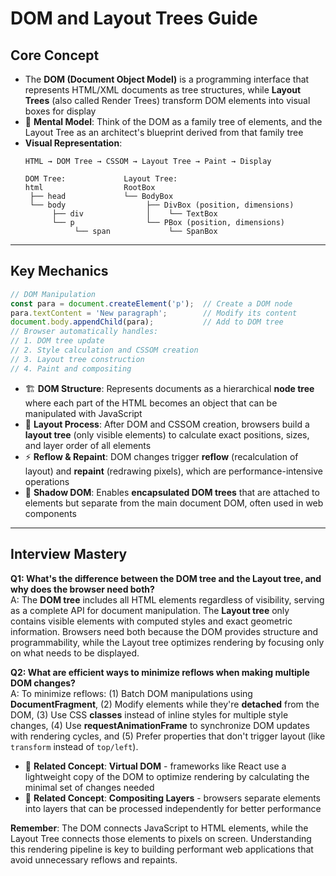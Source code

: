 # DOM and Layout Trees Guide

## Core Concept
- The **DOM (Document Object Model)** is a programming interface that represents HTML/XML documents as tree structures, while **Layout Trees** (also called Render Trees) transform DOM elements into visual boxes for display
- 🌳 **Mental Model**: Think of the DOM as a family tree of elements, and the Layout Tree as an architect's blueprint derived from that family tree
- **Visual Representation**:
  ```
  HTML → DOM Tree → CSSOM → Layout Tree → Paint → Display
  
  DOM Tree:             Layout Tree:
  html                  RootBox
   ├── head             └── BodyBox
   └── body                  ├── DivBox (position, dimensions)
        ├── div              │    └── TextBox
        └── p                └── PBox (position, dimensions)
             └── span             └── SpanBox
  ```

---

## Key Mechanics
```javascript
// DOM Manipulation
const para = document.createElement('p');  // Create a DOM node
para.textContent = 'New paragraph';        // Modify its content
document.body.appendChild(para);           // Add to DOM tree
// Browser automatically handles:
// 1. DOM tree update
// 2. Style calculation and CSSOM creation
// 3. Layout tree construction
// 4. Paint and compositing
```

- 🏗️ **DOM Structure**: Represents documents as a hierarchical **node tree** where each part of the HTML becomes an object that can be manipulated with JavaScript
- 📏 **Layout Process**: After DOM and CSSOM creation, browsers build a **layout tree** (only visible elements) to calculate exact positions, sizes, and layer order of all elements
- ⚡ **Reflow & Repaint**: DOM changes trigger **reflow** (recalculation of layout) and **repaint** (redrawing pixels), which are performance-intensive operations
- 🧩 **Shadow DOM**: Enables **encapsulated DOM trees** that are attached to elements but separate from the main document DOM, often used in web components

---

## Interview Mastery

**Q1: What's the difference between the DOM tree and the Layout tree, and why does the browser need both?**  
A: The **DOM tree** includes all HTML elements regardless of visibility, serving as a complete API for document manipulation. The **Layout tree** only contains visible elements with computed styles and exact geometric information. Browsers need both because the DOM provides structure and programmability, while the Layout tree optimizes rendering by focusing only on what needs to be displayed.

**Q2: What are efficient ways to minimize reflows when making multiple DOM changes?**  
A: To minimize reflows: (1) Batch DOM manipulations using **DocumentFragment**, (2) Modify elements while they're **detached** from the DOM, (3) Use CSS **classes** instead of inline styles for multiple style changes, (4) Use **requestAnimationFrame** to synchronize DOM updates with rendering cycles, and (5) Prefer properties that don't trigger layout (like `transform` instead of `top/left`).

- 🔄 **Related Concept**: **Virtual DOM** - frameworks like React use a lightweight copy of the DOM to optimize rendering by calculating the minimal set of changes needed 
- 🎨 **Related Concept**: **Compositing Layers** - browsers separate elements into layers that can be processed independently for better performance

**Remember**: The DOM connects JavaScript to HTML elements, while the Layout Tree connects those elements to pixels on screen. Understanding this rendering pipeline is key to building performant web applications that avoid unnecessary reflows and repaints.
